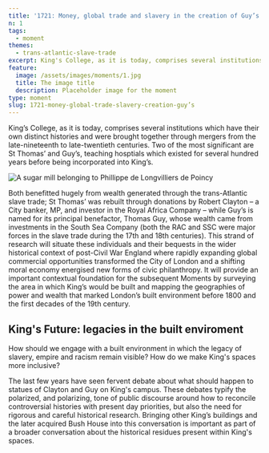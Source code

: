 ```yaml
---
title: '1721: Money, global trade and slavery in the creation of Guy’s'
n: 1
tags:
  - moment
themes:
  - trans-atlantic-slave-trade
excerpt: King's College, as it is today, comprises several institutions, each with a distinct history, brought together through a series of mergers from the late-nineteenth to late-twentieth centuries.
feature:
  image: /assets/images/moments/1.jpg
  title: The image title
  description: Placeholder image for the moment
type: moment
slug: 1721-money-global-trade-slavery-creation-guy’s
---
```


<script>
  import { base } from "$app/paths";
</script>

King’s College, as it is today, comprises several institutions which have their own distinct histories and were brought together through mergers from the late-nineteenth to late-twentieth centuries. Two of the most significant are St Thomas’ and Guy’s, teaching hosptials which existed for several hundred years before being incorporated into King’s.

![A sugar mill belonging to Phillippe de Longvilliers de Poincy]({base}/assets/images/moments/1.1.jpg "A drawing depicting a sugar mill and workers from 1665")

Both benefitted hugely from wealth generated through the trans-Atlantic slave trade; St Thomas’ was rebuilt through donations by Robert Clayton – a City banker, MP, and investor in the Royal Africa Company – while Guy’s is named for its principal benefactor, Thomas Guy, whose wealth came from investments in the South Sea Company (both the RAC and SSC were major forces in the slave trade during the 17th and 18th centuries). This strand of research will situate these individuals and their bequests in the wider historical context of post-Civil War England where rapidly expanding global commercial opportunities transformed the City of London and a shifting moral economy energised new forms of civic philanthropy. It will provide an important contextual foundation for the subsequent Moments by surveying the area in which King’s would be built and mapping the geographies of power and wealth that marked London’s built environment before 1800 and the first decades of the 19th century.

## King's Future: legacies in the built enviroment

How should we engage with a built environment in which the legacy of slavery, empire and racism remain visible? How do we make King's spaces more inclusive?

The last few years have seen fervent debate about what should happen to statues of Clayton and Guy on King's campus. These debates typify the polarized, and polarizing, tone of public discourse around how to reconcile controversial histories with present day priorities, but also the need for rigorous and careful historical research. Bringing other King’s buildings and the later acquired Bush House into this conversation is important as part of a broader conversation about the historical residues present within King's spaces.
